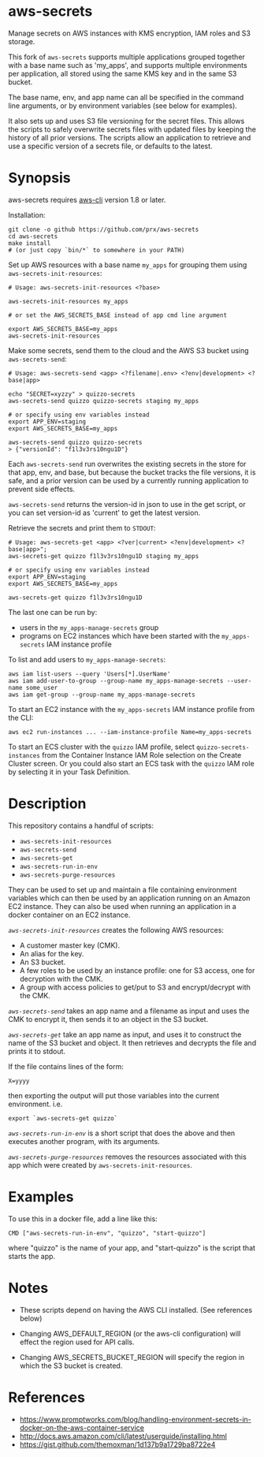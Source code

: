 aws-secrets
===========
Manage secrets on AWS instances with KMS encryption, IAM roles and S3 storage.

This fork of `aws-secrets` supports multiple applications grouped together with a base name such as 'my_apps', and supports multiple environments per application, all stored using the same KMS key and in the same S3 bucket.

The base name, env, and app name can all be specified in the command line arguments, or by environment variables (see below for examples).

It also sets up and uses S3 file versioning for the secret files. This allows the scripts to safely overwrite secrets files with updated files by keeping the history of all prior versions.
The scripts allow an application to retrieve and use a specific version of a secrets file, or defaults to the latest.

Synopsis
========

aws-secrets requires [aws-cli](https://aws.amazon.com/cli/) version 1.8 or later.

Installation:
```
git clone -o github https://github.com/prx/aws-secrets
cd aws-secrets
make install
# (or just copy `bin/*` to somewhere in your PATH)
```

Set up AWS resources with a base name `my_apps` for grouping them using `aws-secrets-init-resources`:

```
# Usage: aws-secrets-init-resources <?base>

aws-secrets-init-resources my_apps

# or set the AWS_SECRETS_BASE instead of app cmd line argument

export AWS_SECRETS_BASE=my_apps
aws-secrets-init-resources
```

Make some secrets, send them to the cloud and the AWS S3 bucket using `aws-secrets-send`:

```
# Usage: aws-secrets-send <app> <?filename|.env> <?env|development> <?base|app>

echo "SECRET=xyzzy" > quizzo-secrets
aws-secrets-send quizzo quizzo-secrets staging my_apps

# or specify using env variables instead
export APP_ENV=staging
export AWS_SECRETS_BASE=my_apps

aws-secrets-send quizzo quizzo-secrets
> {"versionId": "f1l3v3rs10ngu1D"}
```

Each `aws-secrets-send` run overwrites the existing secrets in the store for that app, env, and base, but because the bucket tracks the file versions, it is safe, and a prior version can be used by a currently running application to prevent side effects.

`aws-secrets-send` returns the version-id in json to use in the get script, or you can set version-id as 'current' to get the latest version.

Retrieve the secrets and print them to `STDOUT`:
```
# Usage: aws-secrets-get <app> <?ver|current> <?env|development> <?base|app>";
aws-secrets-get quizzo f1l3v3rs10ngu1D staging my_apps

# or specify using env variables instead
export APP_ENV=staging
export AWS_SECRETS_BASE=my_apps

aws-secrets-get quizzo f1l3v3rs10ngu1D
```

The last one can be run by:
  - users in the `my_apps-manage-secrets` group
  - programs on EC2 instances which have been started with the `my_apps-secrets` IAM instance profile

To list and add users to `my_apps-manage-secrets`:
```
aws iam list-users --query 'Users[*].UserName'
aws iam add-user-to-group --group-name my_apps-manage-secrets --user-name some_user
aws iam get-group --group-name my_apps-manage-secrets
```

To start an EC2 instance with the `my_apps-secrets` IAM instance profile from the CLI:

  `aws ec2 run-instances ... --iam-instance-profile Name=my_apps-secrets`

To start an ECS cluster with the `quizzo` IAM profile, select `quizzo-secrets-instances` from the
Container Instance IAM Role selection on the Create Cluster screen. Or you could also start an ECS task with the `quizzo` IAM role by selecting it in your Task Definition.

Description
===========

This repository contains a handful of scripts:

- `aws-secrets-init-resources`
- `aws-secrets-send`
- `aws-secrets-get`
- `aws-secrets-run-in-env`
- `aws-secrets-purge-resources`

They can be used to set up and maintain a file containing environment
variables which can then be used by an application running on an Amazon EC2
instance.  They can also be used when running an application in a
docker container on an EC2 instance.

*`aws-secrets-init-resources`* creates the following AWS resources:

- A customer master key (CMK).
- An alias for the key.
- An S3 bucket.
- A few roles to be used by an instance profile: one for S3 access, one for decryption with the CMK.
- A group with access policies to get/put to S3 and encrypt/decrypt with the CMK.

*`aws-secrets-send`* takes an app name and a  filename as input and uses
the CMK to encrypt it, then sends it to an object in the S3 bucket.

*`aws-secrets-get`* take an app name as input, and uses it to
construct the name of the S3 bucket and object.  It then retrieves
and decrypts the file and prints it to stdout.

If the file contains lines of the form:

```
X=yyyy
```
then exporting the output will put those
variables into the current environment.  i.e.

```
export `aws-secrets-get quizzo`
```

*`aws-secrets-run-in-env`* is a short script that does the above and
then executes another program, with its arguments.

*`aws-secrets-purge-resources`* removes the resources associated with this
app which were created by `aws-secrets-init-resources`.

Examples
=======
To use this in a docker file, add a line like this:
```
CMD ["aws-secrets-run-in-env", "quizzo", "start-quizzo"]
```
where "quizzo" is the name of your app, and "start-quizzo"
is the script that starts the app.

Notes
======

- These scripts depend on having the AWS CLI installed.  (See references below)

- Changing AWS_DEFAULT_REGION (or the aws-cli configuration) will effect the region used for API calls.

- Changing AWS_SECRETS_BUCKET_REGION will specify the region in which the S3 bucket is created.

References
==========

- https://www.promptworks.com/blog/handling-environment-secrets-in-docker-on-the-aws-container-service
- http://docs.aws.amazon.com/cli/latest/userguide/installing.html
- https://gist.github.com/themoxman/1d137b9a1729ba8722e4
